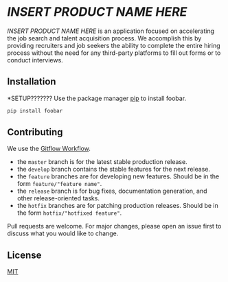 # *INSERT PRODUCT NAME HERE*

*INSERT PRODUCT NAME HERE* is an application focused on accelerating the job search and talent acquisition process. We accomplish this by providing recruiters and job seekers the ability to complete the entire hiring process without the need for any third-party platforms to fill out forms or to conduct interviews.

## Installation
*SETUP???????
Use the package manager [pip](https://pip.pypa.io/en/stable/) to install foobar.

```bash
pip install foobar
```

## Contributing
We use the [Gitflow Workflow](https://www.atlassian.com/git/tutorials/comparing-workflows/gitflow-workflow).
- the ```master``` branch is for the latest stable production release.
- the ```develop``` branch contains the stable features for the next release.
- the ```feature``` branches are for developing new features. Should be in the form ```feature/"feature name"```.
- the ```release``` branch is for bug fixes, documentation generation, and other release-oriented tasks.
- the ```hotfix``` branches are for patching production releases. Should be in the form ```hotfix/"hotfixed feature"```.

Pull requests are welcome. For major changes, please open an issue first to discuss what you would like to change.

## License
[MIT](https://choosealicense.com/licenses/mit/)
